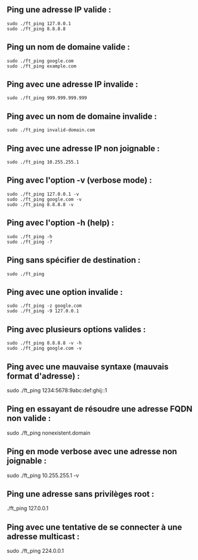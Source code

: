 ## Ping une adresse IP valide :

```
sudo ./ft_ping 127.0.0.1 
sudo ./ft_ping 8.8.8.8
```

## Ping un nom de domaine valide :

```
sudo ./ft_ping google.com
sudo ./ft_ping example.com
```

## Ping avec une adresse IP invalide :

```
sudo ./ft_ping 999.999.999.999
```

## Ping avec un nom de domaine invalide :

```
sudo ./ft_ping invalid-domain.com
```

## Ping avec une adresse IP non joignable :

```
sudo ./ft_ping 10.255.255.1
```

## Ping avec l'option -v (verbose mode) :

```
sudo ./ft_ping 127.0.0.1 -v
sudo ./ft_ping google.com -v
sudo ./ft_ping 8.8.8.8 -v
```

## Ping avec l'option -h (help) :

```
sudo ./ft_ping -h
sudo ./ft_ping -?
```

## Ping sans spécifier de destination :

```
sudo ./ft_ping
```

## Ping avec une option invalide :

```
sudo ./ft_ping -z google.com
sudo ./ft_ping -9 127.0.0.1
```

## Ping avec plusieurs options valides :

```
sudo ./ft_ping 8.8.8.8 -v -h
sudo ./ft_ping google.com -v
```

## Ping avec une mauvaise syntaxe (mauvais format d'adresse) :

sudo ./ft_ping 1234:5678:9abc:def:ghij::1

## Ping en essayant de résoudre une adresse FQDN non valide :

sudo ./ft_ping nonexistent.domain

## Ping en mode verbose avec une adresse non joignable :

sudo ./ft_ping 10.255.255.1 -v

## Ping une adresse sans privilèges root :

./ft_ping 127.0.0.1

## Ping avec une tentative de se connecter à une adresse multicast :

sudo ./ft_ping 224.0.0.1
